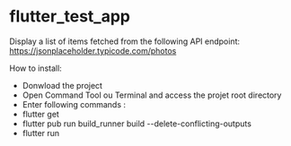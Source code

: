 # flutter_test_app
 Display a list of items fetched from the following API endpoint: https://jsonplaceholder.typicode.com/photos
 
 How to install:
 - Donwload the project
 - Open Command Tool ou Terminal and access the projet root directory
 - Enter following commands : 
 - flutter get
 - flutter pub run build_runner build --delete-conflicting-outputs
 - flutter run
